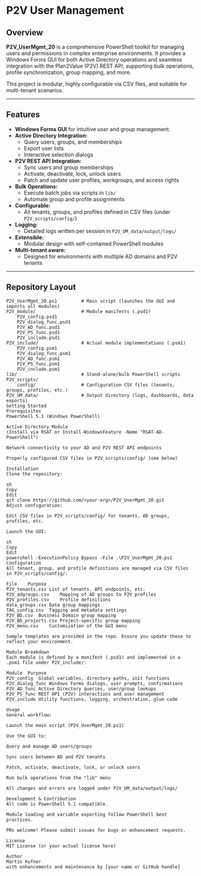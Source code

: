 # P2V User Management

## Overview

**P2V_UserMgmt_20** is a comprehensive PowerShell toolkit for managing users and permissions in complex enterprise environments. It provides a Windows Forms GUI for both Active Directory operations and seamless integration with the Plan2Value (P2V) REST API, supporting bulk operations, profile synchronization, group mapping, and more.

This project is modular, highly configurable via CSV files, and suitable for multi-tenant scenarios.

---

## Features

- **Windows Forms GUI** for intuitive user and group management.
- **Active Directory Integration:**  
  - Query users, groups, and memberships  
  - Export user lists  
  - Interactive selection dialogs
- **P2V REST API Integration:**  
  - Sync users and group memberships  
  - Activate, deactivate, lock, unlock users  
  - Patch and update user profiles, workgroups, and access rights
- **Bulk Operations:**  
  - Execute batch jobs via scripts in `lib/`
  - Automate group and profile assignments
- **Configurable:**  
  - All tenants, groups, and profiles defined in CSV files (under `P2V_scripts/config/`)
- **Logging:**  
  - Detailed logs written per session in `P2V_UM_data/output/logs/`
- **Extensible:**  
  - Modular design with self-contained PowerShell modules
- **Multi-tenant aware:**  
  - Designed for environments with multiple AD domains and P2V tenants

---

## Repository Layout

```plaintext
P2V_UserMgmt_20.ps1         # Main script (launches the GUI and imports all modules)
P2V_module/                 # Module manifests (.psd1)
    P2V_config.psd1
    P2V_dialog_func.psd1
    P2V_AD_func.psd1
    P2V_PS_func.psd1
    P2V_include.psd1
P2V_include/                # Actual module implementations (.psm1)
    P2V_config.psm1
    P2V_dialog_func.psm1
    P2V_AD_func.psm1
    P2V_PS_func.psm1
    P2V_include.psm1
lib/                        # Stand-alone/bulk PowerShell scripts
P2V_scripts/
    config/                 # Configuration CSV files (tenants, groups, profiles, etc.)
P2V_UM_data/                # Output directory (logs, dashboards, data exports)
Getting Started
Prerequisites
PowerShell 5.1 (Windows PowerShell)

Active Directory Module
(Install via RSAT or Install-WindowsFeature -Name "RSAT-AD-PowerShell")

Network connectivity to your AD and P2V REST API endpoints

Properly configured CSV files in P2V_scripts/config/ (see below)

Installation
Clone the repository:

sh
Copy
Edit
git clone https://github.com/<your-org>/P2V_UserMgmt_20.git
Adjust configuration:

Edit CSV files in P2V_scripts/config/ for tenants, AD groups, profiles, etc.

Launch the GUI:

sh
Copy
Edit
powershell -ExecutionPolicy Bypass -File .\P2V_UserMgmt_20.ps1
Configuration
All tenant, group, and profile definitions are managed via CSV files in P2V_scripts/config/:

File	Purpose
P2V_tenants.csv	List of tenants, API endpoints, etc.
P2V_adgroups.csv	Mapping of AD groups to P2V profiles
P2V_profiles.csv	Profile definitions
data_groups.csv	Data group mappings
TAG_config.csv	Tagging and metadata settings
P2V_BD.csv	Business Domain group mapping
P2V_BD_projects.csv	Project-specific group mapping
P2V_menu.csv	Customization of the GUI menu

Sample templates are provided in the repo. Ensure you update these to reflect your environment.

Module Breakdown
Each module is defined by a manifest (.psd1) and implemented in a .psm1 file under P2V_include/:

Module	Purpose
P2V_config	Global variables, directory paths, init functions
P2V_dialog_func	Windows Forms dialogs, user prompts, confirmations
P2V_AD_func	Active Directory queries, user/group lookups
P2V_PS_func	REST API (P2V) interactions and user management
P2V_include	Utility functions, logging, orchestration, glue code

Usage
General workflow:

Launch the main script (P2V_UserMgmt_20.ps1)

Use the GUI to:

Query and manage AD users/groups

Sync users between AD and P2V tenants

Patch, activate, deactivate, lock, or unlock users

Run bulk operations from the "lib" menu

All changes and errors are logged under P2V_UM_data/output/logs/

Development & Contribution
All code is PowerShell 5.1 compatible.

Module loading and variable exporting follow PowerShell best practices.

PRs welcome! Please submit issues for bugs or enhancement requests.

License
MIT License (or your actual license here)

Author
Martin Kufner
with enhancements and maintenance by [your name or GitHub handle]
